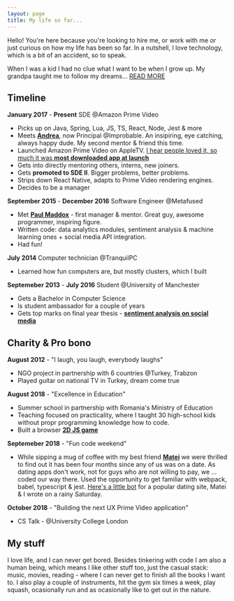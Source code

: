 ```yaml
---
layout: page
title: My life so far...
---
```


Hello! You're here because you're looking to hire me, or work with me or just curious on how my life has been so far. In a nutshell, I love technology, which is a bit of an accident, so to speak. 

When I was a kid I had no clue what I want to be when I grow up. My grandpa taught me to follow my dreams... [READ MORE](http://cristianstefan.me/menu/contact.html)

## Timeline

__January 2017__ - __Present__ SDE @Amazon Prime Video
  - Picks up on Java, Spring, Lua, JS, TS, React, Node, Jest & more
  - Meets [__Andrea__](https://dellacorte.me/), now Principal @Improbable. An insipiring, eye catching, always happy dude. My second mentor & friend this time.
  - Launched Amazon Prime Video on AppleTV. [I hear people loved it, so much it was __most downloaded app at launch__](https://techcrunch.com/2017/12/19/amazons-prime-video-app-becomes-the-most-downloaded-apple-tv-app-to-date/?guccounter=1)
  - Gets into directly mentoring others, interns, new joiners.
  - Gets __promoted to SDE II__. Bigger problems, better problems.
  - Strips down React Native, adapts to Prime Video rendering engines.
  - Decides to be a manager
  
__September 2015__ - __December 2016__ Software Engineer @Metafused
  - Met [__Paul Maddox__](https://www.linkedin.com/in/paulmaddox/) - first manager & mentor. Great guy, awesome programmer, inspiring figure.
  - Written code: data analytics modules, sentiment analysis & machine learning ones + social media API integration. 
  - Had fun!
  
__July 2014__ Computer technician @TranquilPC
  - Learned how fun computers are, but mostly clusters, which I built
  
__Septemeber 2013__ - __July 2016__ Student @University of Manchester
  - Gets a Bachelor in Computer Science
  - Is student ambassador for a couple of years
  - Gets top marks on final year thesis - [__sentiment analysis on social media__](http://studentnet.cs.manchester.ac.uk/resources/library/3rd-year-projects/2016/cristian-stefan.tutuianu.pdf)

 
## Charity & Pro bono

__August 2012__ - "I laugh, you laugh, everybody laughs"
  - NGO project in partnership with 6 countries @Turkey, Trabzon
  - Played guitar on national TV in Turkey, dream come true

__August 2018__ - "Excellence in Education" 
  - Summer school in partnership with Romania's Ministry of Education
  - Teaching focused on practicality, where I taught 30 high-school kids without propr programming knowledge how to code. 
  - Built a browser [__2D JS game__](https://cristianstefantutuianu.github.io/labuldeinfo/src/level2.html)
  
__Septemeber 2018__ - "Fun code weekend"
  - While sipping a mug of coffee with my best friend [__Matei__](https://www.linkedin.com/in/matei-arsenie-8a6a12a7/) we were thrilled to find out it has been four months since any of us was on a date. As dating apps don't work, not for guys who are not willing to pay, we ... coded our way there. Used the opportunity to get familiar with webpack, babel, typescript & jest. [Here's a little bot](https://github.com/CristianStefanTutuianu/plusyou) for a popular dating site, Matei & I wrote on a rainy Saturday.

__October 2018__ - "Building the next UX Prime Video application" 
  - CS Talk - @University College London

## My stuff

I love life, and I can never get bored. Besides tinkering with code I am also a human being, which means I like other stuff too, just the casual stack: music, movies, reading - where I can never get to finish all the books I want to. I also play a couple of instruments, hit the gym six times a week, play squash, ocasionally run and as ocasionally like to get out in the nature.



